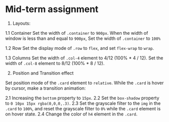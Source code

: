 # Mid-term assignment

1. Layouts:

1.1 Container
Set the width of `.container` to `900px`.
When the width of window is less than and equal to `900px`,
Set the width of `.container` to `100%`

1.2 Row
Set the display mode of `.row` to `flex`,
and set `flex-wrap` to `wrap`.

1.3 Columns
Set the width of `.col-4` element to 4/12 (100% * 4 / 12).
Set the width of `.col-8` element to 8/12 (100% * 8 / 12).

2. Position and Transition effect

Set position mode of the `.card` element to `relative`.
While the `.card` is hover by cursor, make a transition animation:

2.1 Increasing the `bottom` property to `15px`.
2.2 Set the `box-shadow` property to `0 10px 15px rgba(0,0,0,.3)`.
2.3 Set the grayscale filter to the `img` in the `.card` to `100%`, and reset the grayscale filter to `0%` while the `.card` element is on hover state.
2.4 Change the color of `h4` element in the `.card`. 
